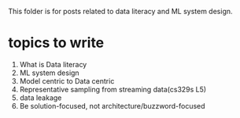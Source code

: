 This folder is for posts related to data literacy and ML system design.
# topics to write
1. What is Data literacy
2. ML system design
3. Model centric to Data centric 
4. Representative sampling from streaming data(cs329s L5)
5. data leakage
6. Be solution-focused, not architecture/buzzword-focused
